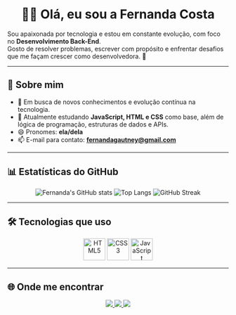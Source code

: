 

<h1 align="center">👩‍💻 Olá, eu sou a Fernanda Costa</h1>


Sou apaixonada por tecnologia e estou em constante evolução, com foco no **Desenvolvimento Back-End**.  
Gosto de resolver problemas, escrever com propósito e enfrentar desafios que me façam crescer como desenvolvedora. 🚀

---

## 🌟 Sobre mim
- 🔭 Em busca de novos conhecimentos e evolução contínua na tecnologia.  
- 🌱 Atualmente estudando **JavaScript, HTML e CSS** como base, além de lógica de programação, estruturas de dados e APIs.  
- 😄 Pronomes: **ela/dela**  
- 📫 E-mail para contato: **fernandagautney@gmail.com**  

---

## 📊 Estatísticas do GitHub

<p align="center">
  <img src="https://github-readme-stats.vercel.app/api?username=Nandacosta29&show_icons=true&theme=radical" alt="Fernanda's GitHub stats"/>
  <img src="https://github-readme-stats.vercel.app/api/top-langs/?username=Nandacosta29&layout=compact&theme=radical" alt="Top Langs"/>
  <img src="https://streak-stats.demolab.com?user=Nandacosta29&theme=radical" alt="GitHub Streak"/>
</p>

---

## 🛠️ Tecnologias que uso

<div align="center">
  <img src="https://cdn.jsdelivr.net/gh/devicons/devicon/icons/html5/html5-original.svg" alt="HTML5" width="50" height="50"/>
  <img src="https://cdn.jsdelivr.net/gh/devicons/devicon/icons/css3/css3-original.svg" alt="CSS3" width="50" height="50"/>
  <img src="https://cdn.jsdelivr.net/gh/devicons/devicon/icons/javascript/javascript-original.svg" alt="JavaScript" width="50" height="50"/>
</div>

---

## 🌐 Onde me encontrar

<p align="center">
  <a href="https://www.instagram.com/nanda.29costa/">
    <img src="https://img.shields.io/badge/Instagram-%23E4405F.svg?style=for-the-badge&logo=instagram&logoColor=white"/>
  </a>
  <a href="https://www.linkedin.com/in/fernanda-costa-1b2a51259/">
    <img src="https://img.shields.io/badge/LinkedIn-%230077B5.svg?style=for-the-badge&logo=linkedin&logoColor=white"/>
  </a>
  <a href="mailto:fernandagautney@gmail.com">
    <img src="https://img.shields.io/badge/Gmail-D14836?style=for-the-badge&logo=gmail&logoColor=white"/>
  </a>
</p>

